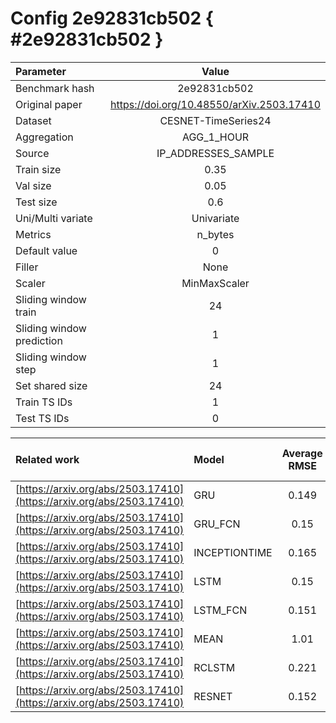 # Config 2e92831cb502 { #2e92831cb502 }

| Parameter | Value |
|:-----------------|:-----------------:|
| Benchmark hash |  2e92831cb502 |
| Original paper |  <https://doi.org/10.48550/arXiv.2503.17410> |
| Dataset |  CESNET-TimeSeries24 |
| Aggregation |  AGG_1_HOUR |
| Source |  IP_ADDRESSES_SAMPLE |
| Train size |  0.35 |
| Val size |  0.05 |
| Test size |  0.6 |
| Uni/Multi variate |  Univariate |
| Metrics |  n_bytes |
| Default value |  0 |
| Filler |  None |
| Scaler |  MinMaxScaler |
| Sliding window train |  24 |
| Sliding window prediction |  1 |
| Sliding window step |  1 |
| Set shared size |  24 |
| Train TS IDs |  1 |
| Test TS IDs |  0 |

| Related work | Model | Average RMSE | Std RMSE | Average R2-score | Std R2-score |
|:-----------------|:-----------------|:-----------------:|:-----------------:|:-----------------:|:-----------------:|
| [https://arxiv.org/abs/2503.17410](https://arxiv.org/abs/2503.17410) | GRU | 0.149 | 0.82 | -0.46 | 1.9 |
| [https://arxiv.org/abs/2503.17410](https://arxiv.org/abs/2503.17410) | GRU_FCN | 0.15 | 0.82 | -0.12 | 1.1 |
| [https://arxiv.org/abs/2503.17410](https://arxiv.org/abs/2503.17410) | INCEPTIONTIME | 0.165 | 0.82 | -2.7 | 3.9 |
| [https://arxiv.org/abs/2503.17410](https://arxiv.org/abs/2503.17410) | LSTM | 0.15 | 0.82 | -0.41 | 1.8 |
| [https://arxiv.org/abs/2503.17410](https://arxiv.org/abs/2503.17410) | LSTM_FCN | 0.151 | 0.82 | -0.44 | 1.9 |
| [https://arxiv.org/abs/2503.17410](https://arxiv.org/abs/2503.17410) | MEAN | 1.01 | 2.86 | 0.0 | 0.1 |
| [https://arxiv.org/abs/2503.17410](https://arxiv.org/abs/2503.17410) | RCLSTM | 0.221 | 1.08 | -0.09 | 1.0 |
| [https://arxiv.org/abs/2503.17410](https://arxiv.org/abs/2503.17410) | RESNET | 0.152 | 0.82 | -0.81 | 2.4 |

